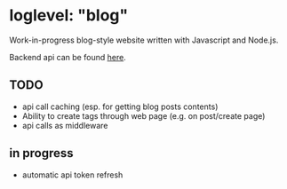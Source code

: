 # loglevel: "blog"

Work-in-progress blog-style website written with Javascript and Node.js.

Backend api can be found [here](https://github.com/kuper-adrian/loglevel-blog-api).

## TODO
- api call caching (esp. for getting blog posts contents)
- Ability to create tags through web page (e.g. on post/create page)
- api calls as middleware

## in progress
- automatic api token refresh
